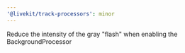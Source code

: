 ```yaml
---
'@livekit/track-processors': minor
---
```


Reduce the intensity of the gray "flash" when enabling the BackgroundProcessor
